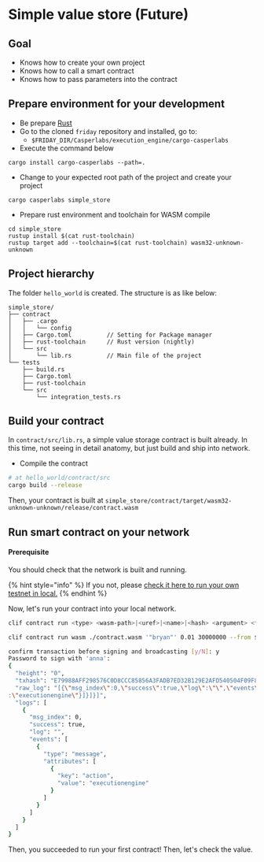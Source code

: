 # Simple value store \(Future\)

## Goal

* Knows how to create your own project
* Knows how to call a smart contract
* Knows how to pass parameters into the contract

## Prepare environment for your development

* Be prepare [Rust](https://www.rust-lang.org/tools/install)
* Go to the cloned `friday` repository and installed, go to:
  * `$FRIDAY_DIR/Casperlabs/execution_engine/cargo-casperlabs`
* Execute the command below

```text
cargo install cargo-casperlabs --path=.
```

* Change to your expected root path of the project and create your project

```text
cargo casperlabs simple_store
```

* Prepare rust environment and toolchain for WASM compile

```text
cd simple_store
rustup install $(cat rust-toolchain)
rustup target add --toolchain=$(cat rust-toolchain) wasm32-unknown-unknown
```

## Project hierarchy

The folder `hello_world` is created. The structure is as like below:

```text
simple_store/
├── contract
│   ├── .cargo
│   │   └── config
│   ├── Cargo.toml          // Setting for Package manager
│   ├── rust-toolchain      // Rust version (nightly)
│   └── src
│       └── lib.rs          // Main file of the project
└── tests
    ├── build.rs
    ├── Cargo.toml
    ├── rust-toolchain
    └── src
        └── integration_tests.rs
```

## Build your contract

In `contract/src/lib.rs`, a simple value storage contract is built already. In this time, not seeing in detail anatomy, but just build and ship into network.

* Compile the contract

```bash
# at hello_world/contract/src
cargo build --release
```

Then, your contract is built at `simple_store/contract/target/wasm32-unknown-unknown/release/contract.wasm`

## Run smart contract on your network

#### Prerequisite

You should check that the network is built and running.

{% hint style="info" %}
If you not, please [check it here to run your own testnet in local.](../../../first-step/deploy-your-own-friday-testnet.md)
{% endhint %}

Now, let's run your contract into your local network.

```bash
clif contract run <type> <wasm-path>|<uref>|<name>|<hash> <argument> <fee> <gas_price> --from <from>
```

```bash
clif contract run wasm ./contract.wasm '"bryan"' 0.01 30000000 --from $YOUR_WALLET_ALIAS

confirm transaction before signing and broadcasting [y/N]: y
Password to sign with 'anna':
{
  "height": "0",
  "txhash": "E79988AFF298576C0D8CCC85856A3FADB7ED32B129E2AFD540504F09F8427177",
  "raw_log": "[{\"msg_index\":0,\"success\":true,\"log\":\"\",\"events\":[{\"type\":\"message\",\"attributes\":[{\"key\":\"action\",\"value\"
:\"executionengine\"}]}]}]",
  "logs": [
    {
      "msg_index": 0,
      "success": true,
      "log": "",
      "events": [
        {
          "type": "message",
          "attributes": [
            {
              "key": "action",
              "value": "executionengine"
            }
          ]
        }
      ]
    }
  ]
}
```

Then, you succeeded to run your first contract! Then, let's check the value.

```bash

```

